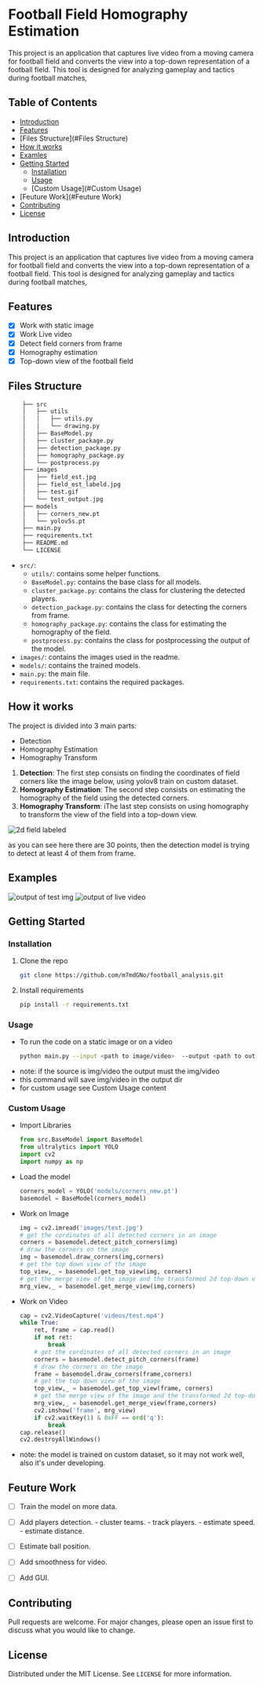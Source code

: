 # Football Field Homography Estimation

This project is an application that captures live video from a moving camera for football field and converts the view into a top-down representation of a football field. This tool is designed for analyzing gameplay and tactics during football matches,

## Table of Contents
- [Introduction](#introduction)
- [Features](#features)
- [Files Structure](#Files Structure)
- [How it works](#how-it-works)
- [Examles](#examples)
- [Getting Started](#getting-started)
  - [Installation](#installation)
  - [Usage](#usage)
  - [Custom Usage](#Custom Usage)
- [Feuture Work](#Feuture Work)
- [Contributing](#contributing)
- [License](#license)


## Introduction
This project is an application that captures live video from a moving camera for football field and converts the view into a top-down representation of a football field. This tool is designed for analyzing gameplay and tactics during football matches,

## Features
- [x] Work with static image
- [x] Work Live video
- [x] Detect field corners from frame
- [x] Homography estimation
- [x] Top-down view of the football field

## Files Structure
```bash
    ├── src
    │   ├── utils
    │   │   ├── utils.py
    │   │   └── drawing.py
    │   ├── BaseModel.py
    │   ├── cluster_package.py
    │   ├── detection_package.py
    │   ├── homography_package.py
    │   └── postprocess.py
    ├── images
    │   ├── field_est.jpg
    │   ├── field_est_labeld.jpg
    │   ├── test.gif
    │   └── test_output.jpg
    ├── models
    │   ├── corners_new.pt
    │   └── yolov5s.pt
    ├── main.py
    ├── requirements.txt
    ├── README.md
    └── LICENSE
```

- `src/`: 
    - `utils/`: contains some helper functions.
    - `BaseModel.py`: contains the base class for all models.
    - `cluster_package.py`: contains the class for clustering the detected players.
    - `detection_package.py`: contains the class for detecting the corners from frame.
    - `homography_package.py`: contains the class for estimating the homography of the field.
    - `postprocess.py`: contains the class for postprocessing the output of the model.
- `images/`: contains the images used in the readme.
- `models/`: contains the trained models.
- `main.py`: the main file.
- `requirements.txt`: contains the required packages.

## How it works

The project is divided into 3 main parts:
- Detection
- Homography Estimation
- Homography Transform

1) **Detection**: The first step consists on finding the coordinates of field corners like the image below,
using yolov8 train on custom dataset.
2) **Homography Estimation**: The second step consists on estimating the homography of the field using the detected corners.
3) **Homography Transform**: iThe last step consists on using homography to transform the view of the field into a top-down view.



![2d field labeled](images/field_est_labeld.jpg)

as you can see here there are 30 points, then the detection model is trying to detect at least 4 of them from frame.


## Examples
![output of test img](images/test_output.jpg)
![output of live video](images/test.gif)

## Getting Started
### Installation
1. Clone the repo
   ```sh
   git clone https://github.com/m7mdGNo/football_analysis.git
    ```
2. Install requirements
    ```sh
    pip install -r requirements.txt
    ```
### Usage
- To run the code on a static image or on a video
    ```sh
    python main.py --input <path to image/video>  --output <path to output image/video>
    ```
- note: if the source is img/video the output must the img/video
- this command will save img/video in the output dir
- for custom usage see Custom Usage content

### Custom Usage
- Import Libraries
    ```python
    from src.BaseModel import BaseModel
    from ultralytics import YOLO
    import cv2
    import numpy as np
    ```
- Load the model
    ```python
    corners_model = YOLO('models/corners_new.pt')
    basemodel = BaseModel(corners_model)
    ```
- Work on Image
    ```python
    img = cv2.imread('images/test.jpg')
    # get the cordinates of all detected corners in an image
    corners = basemodel.detect_pitch_corners(img)
    # draw the corners on the image
    img = basemodel.draw_corners(img,corners)
    # get the top down view of the image
    top_view,_ = basemodel.get_top_view(img, corners)
    # get the merge view of the image and the transformed 2d top-down view field img
    mrg_view,_ = basemodel.get_merge_view(img,corners)

    ```
- Work on Video
    ```python
    cap = cv2.VideoCapture('videos/test.mp4')
    while True:
        ret, frame = cap.read()
        if not ret:
            break
        # get the cordinates of all detected corners in an image
        corners = basemodel.detect_pitch_corners(frame)
        # draw the corners on the image
        frame = basemodel.draw_corners(frame,corners)
        # get the top down view of the image
        top_view,_ = basemodel.get_top_view(frame, corners)
        # get the merge view of the image and the transformed 2d top-down view field img
        mrg_view,_ = basemodel.get_merge_view(frame,corners)
        cv2.imshow('frame', mrg_view)
        if cv2.waitKey(1) & 0xFF == ord('q'):
            break
    cap.release()
    cv2.destroyAllWindows()
    ```
    
- note: the model is trained on custom dataset, so it may not work well, also it's under developing.

## Feuture Work
- [ ] Train the model on more data.
- [ ] Add players detection.
        - cluster teams.
        - track players.
        - estimate speed.
        - estimate distance.
- [ ] Estimate ball position.
- [ ] Add smoothness for video.
- [ ] Add GUI.


## Contributing
Pull requests are welcome. For major changes, please open an issue first to discuss what you would like to change.

## License
Distributed under the MIT License. See `LICENSE` for more information.
